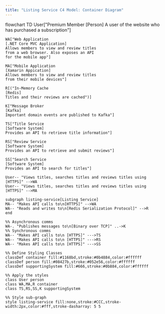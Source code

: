 ```yaml
---
title: "Listing Service C4 Model: Container Diagram"
---
```

flowchart TD
    User["Premium Member
    [Person]
    A user of the website who has
    purchased a subscription"]

    WA["Web Application
    [.NET Core MVC Application]
    Allows members to view and review titles
    from a web browser. Also exposes an API
    for the mobile app"]

    MA["Mobile Application
    [Xamarin Appication]
    Allows members to view and review titles
    from their mobile devices"]

    R[("In-Memory Cache
    [Redis]
    Titles and their reviews are cached")]

    K["Message Broker
    [Kafka]
    Important domain events are published to Kafka"]

    TS["Title Service
    [Software System]
    Provides an API to retrieve title information"]

    RS["Review Service
    [Software System]
    Provides an API to retrieve and submit reviews"]

    SS["Search Service
    [Software System]
    Provides an API to search for titles"]

    User-- "Views titles, searches titles and reviews titles using [HTTPS]" -->WA
    User-- "Views titles, searches titles and reviews titles using [HTTPS]" -->MA

    subgraph listing-service[Listing Service]
    MA-- "Makes API calls to\n[HTTPS]" -->WA
    WA-- "Reads and writes to\n[Redis Serialization Protocol]" -->R
    end

    %% Asynchronous comms
    WA-. "Publishes messages to\n[Binary over TCP]" ..->K
    %% Synchronous comms
    WA-- "Makes API calls to\n [HTTPS]" --->TS
    WA-- "Makes API calls to\n [HTTPS]" --->RS
    WA-- "Makes API calls to\n [HTTPS]" --->SS

    %% Define Styling Classes
    classDef container fill:#1168bd,stroke:#0b4884,color:#ffffff
    classDef person fill:#08427b,stroke:#052e56,color:#ffffff
    classDef supportingSystem fill:#666,stroke:#0b884,color:#ffffff
    
    %% Apply the styles
    class User person
    class WA,MA,R container
    class TS,RS,SS,K supportingSystem

    %% Style sub-graph
    style listing-service fill:none,stroke:#CCC,stroke-width:2px,color:#fff,stroke-dasharray: 5 5

